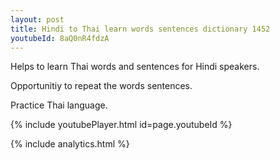 ```yaml
---
layout: post
title: Hindi to Thai learn words sentences dictionary 1452 
youtubeId: 8aQ0nR4fdzA
---
```

 
 
Helps to learn Thai words and sentences for Hindi speakers.

Opportunitiy to repeat the words sentences. 

Practice Thai language. 
 
{% include youtubePlayer.html id=page.youtubeId %}
 
 
{% include analytics.html %}